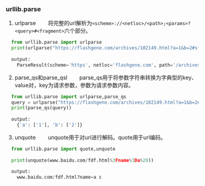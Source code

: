 ### urllib.parse
1. urlparse
  &emsp;&emsp;将完整的url解析为`<scheme>://<netloc>/<path>;<params>?<query>#<fragment>`六个部分。
~~~Python
  from urllib.parse import urlparse
  print(urlparse("https://flashgene.com/archives/102149.html?a=1&b=2#sfdf"))
  
  output:
    ParseResult(scheme='https', netloc='flashgene.com', path='/archives/102149.html', params='', query='a=1&b=2', fragment='sfdf')
~~~
2. parse_qs和parse_qsl
  &emsp;&emsp;parse_qs用于将参数字符串转换为字典型的key、value对，key为请求参数，参数为请求参数内容。
~~~Python
  from urllib.parse import urlparse,parse_qs
  query = urlparse("https://flashgene.com/archives/102149.html?a=1&b=2#sfdf").query
  print(parse_qs(query))
  
  output:
    {'a': ['1'], 'b': ['2']}
~~~
3. unquote
  &emsp;&emsp;unquote用于对url进行解码。quote用于url编码。
~~~Python
  from urllib.parse import quote,unquote
  
  print(unquote(www.baidu.com/fdf.html%3Fname%3Da%20))
  
  output:
    www.baidu.com/fdf.html?name=a c
~~~
